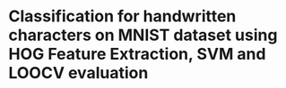 # Classification for handwritten characters on MNIST dataset using HOG Feature Extraction, SVM and LOOCV evaluation
